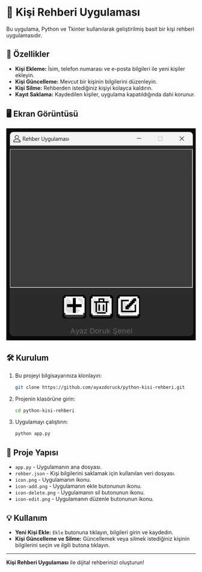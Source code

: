 # 📇 Kişi Rehberi Uygulaması

Bu uygulama, Python ve Tkinter kullanılarak geliştirilmiş basit bir kişi rehberi uygulamasıdır.
## 🚀 Özellikler

- **Kişi Ekleme:** İsim, telefon numarası ve e-posta bilgileri ile yeni kişiler ekleyin.
- **Kişi Güncelleme:** Mevcut bir kişinin bilgilerini düzenleyin.
- **Kişi Silme:** Rehberden istediğiniz kişiyi kolayca kaldırın.
- **Kayıt Saklama:** Kaydedilen kişiler, uygulama kapatıldığında dahi korunur.

## 🖥️ Ekran Görüntüsü

![Kişi Rehberi Ekran Görüntüsü](./screenshot.png)

## 🛠️ Kurulum

1. Bu projeyi bilgisayarınıza klonlayın:
    ```bash
    git clone https://github.com/ayazdoruck/python-kisi-rehberi.git
    ```
2. Projenin klasörüne girin:
    ```bash
    cd python-kisi-rehberi
    ```
3. Uygulamayı çalıştırın:
    ```bash
    python app.py
    ```

## 📂 Proje Yapısı

- `app.py` - Uygulamanın ana dosyası.
- `rehber.json` - Kişi bilgilerini saklamak için kullanılan veri dosyası.
- `icon.png` - Uygulamanın ikonu.
- `icon-add.png` - Uygulamanın ekle butonunun ikonu.
- `icon-delete.png` - Uygulamanın sil butonunun ikonu.
- `icon-edit.png` - Uygulamanın düzenle butonunun ikonu.

## 💡 Kullanım

- **Yeni Kişi Ekle:** `Ekle` butonuna tıklayın, bilgileri girin ve kaydedin.
- **Kişi Güncelleme ve Silme:** Güncellemek veya silmek istediğiniz kişinin bilgilerini seçin ve ilgili butona tıklayın.


---

**Kişi Rehberi Uygulaması** ile dijital rehberinizi oluşturun!
